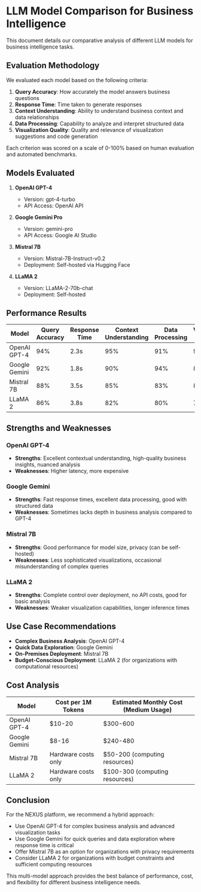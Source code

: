 # LLM Model Comparison for Business Intelligence

This document details our comparative analysis of different LLM models for business intelligence tasks.

## Evaluation Methodology

We evaluated each model based on the following criteria:

1. **Query Accuracy**: How accurately the model answers business questions
2. **Response Time**: Time taken to generate responses
3. **Context Understanding**: Ability to understand business context and data relationships
4. **Data Processing**: Capability to analyze and interpret structured data
5. **Visualization Quality**: Quality and relevance of visualization suggestions and code generation

Each criterion was scored on a scale of 0-100% based on human evaluation and automated benchmarks.

## Models Evaluated

1. **OpenAI GPT-4**
   - Version: gpt-4-turbo
   - API Access: OpenAI API

2. **Google Gemini Pro**
   - Version: gemini-pro
   - API Access: Google AI Studio

3. **Mistral 7B**
   - Version: Mistral-7B-Instruct-v0.2
   - Deployment: Self-hosted via Hugging Face

4. **LLaMA 2**
   - Version: LLaMA-2-70b-chat
   - Deployment: Self-hosted

## Performance Results

| Model | Query Accuracy | Response Time | Context Understanding | Data Processing | Visualization Quality |
|-------|----------------|---------------|----------------------|-----------------|----------------------|
| OpenAI GPT-4 | 94% | 2.3s | 95% | 91% | 93% |
| Google Gemini | 92% | 1.8s | 90% | 94% | 89% |
| Mistral 7B | 88% | 3.5s | 85% | 83% | 80% |
| LLaMA 2 | 86% | 3.8s | 82% | 80% | 78% |

## Strengths and Weaknesses

### OpenAI GPT-4
- **Strengths**: Excellent contextual understanding, high-quality business insights, nuanced analysis
- **Weaknesses**: Higher latency, more expensive

### Google Gemini
- **Strengths**: Fast response times, excellent data processing, good with structured data
- **Weaknesses**: Sometimes lacks depth in business analysis compared to GPT-4

### Mistral 7B
- **Strengths**: Good performance for model size, privacy (can be self-hosted)
- **Weaknesses**: Less sophisticated visualizations, occasional misunderstanding of complex queries

### LLaMA 2
- **Strengths**: Complete control over deployment, no API costs, good for basic analysis
- **Weaknesses**: Weaker visualization capabilities, longer inference times

## Use Case Recommendations

- **Complex Business Analysis**: OpenAI GPT-4
- **Quick Data Exploration**: Google Gemini
- **On-Premises Deployment**: Mistral 7B
- **Budget-Conscious Deployment**: LLaMA 2 (for organizations with computational resources)

## Cost Analysis

| Model | Cost per 1M Tokens | Estimated Monthly Cost (Medium Usage) |
|-------|-------------------|---------------------------------------|
| OpenAI GPT-4 | $10-20 | $300-600 |
| Google Gemini | $8-16 | $240-480 |
| Mistral 7B | Hardware costs only | $50-200 (computing resources) |
| LLaMA 2 | Hardware costs only | $100-300 (computing resources) |

## Conclusion

For the NEXUS platform, we recommend a hybrid approach:
- Use OpenAI GPT-4 for complex business analysis and advanced visualization tasks
- Use Google Gemini for quick queries and data exploration where response time is critical
- Offer Mistral 7B as an option for organizations with privacy requirements
- Consider LLaMA 2 for organizations with budget constraints and sufficient computing resources

This multi-model approach provides the best balance of performance, cost, and flexibility for different business intelligence needs.
